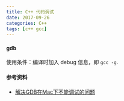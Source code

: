 ```yaml
---
title: C++ 代码调试
date: 2017-09-26
categories: C++
tags: [c++ gcc]
---
```


#### gdb
使用条件：编译时加入 debug 信息，即 `gcc -g`.

#### 参考资料
- [解决GDB在Mac下不能调试的问题](https://segmentfault.com/a/1190000004136351)